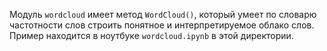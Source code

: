 Модуль ```wordcloud``` имеет метод ```WordCloud()```, который умеет по словарю частотности слов строить понятное и интерпретируемое облако слов. Пример находится в ноутбуке ```wordcloud.ipynb``` в этой директории.

